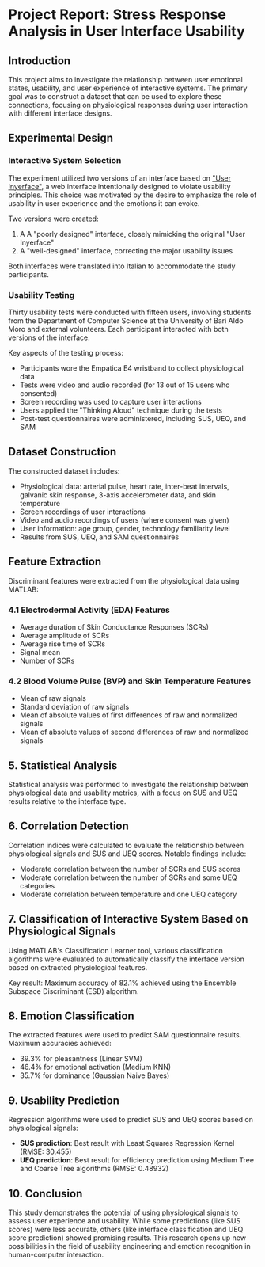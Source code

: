 # Project Report: Stress Response Analysis in User Interface Usability

## Introduction

This project aims to investigate the relationship between user emotional states, usability, and user experience of interactive systems. The primary goal was to construct a dataset that can be used to explore these connections, focusing on physiological responses during user interaction with different interface designs.

## Experimental Design

### Interactive System Selection

The experiment utilized two versions of an interface based on ["User Inyerface"](https://userinyerface.com/), a web interface intentionally designed to violate usability principles. This choice was motivated by the desire to emphasize the role of usability in user experience and the emotions it can evoke.

Two versions were created:
1. A A "poorly designed" interface, closely mimicking the original "User Inyerface"
2. A "well-designed" interface, correcting the major usability issues

Both interfaces were translated into Italian to accommodate the study participants.

### Usability Testing

Thirty usability tests were conducted with fifteen users, involving students from the Department of Computer Science at the University of Bari Aldo Moro and external volunteers. Each participant interacted with both versions of the interface.

Key aspects of the testing process:

- Participants wore the Empatica E4 wristband to collect physiological data
- Tests were video and audio recorded (for 13 out of 15 users who consented)
- Screen recording was used to capture user interactions
- Users applied the "Thinking Aloud" technique during the tests
- Post-test questionnaires were administered, including SUS, UEQ, and SAM

## Dataset Construction

The constructed dataset includes:

- Physiological data: arterial pulse, heart rate, inter-beat intervals, galvanic skin response, 3-axis accelerometer data, and skin temperature
- Screen recordings of user interactions
- Video and audio recordings of users (where consent was given)
- User information: age group, gender, technology familiarity level
- Results from SUS, UEQ, and SAM questionnaires

## Feature Extraction

Discriminant features were extracted from the physiological data using MATLAB:

### 4.1 Electrodermal Activity (EDA) Features
- Average duration of Skin Conductance Responses (SCRs)
- Average amplitude of SCRs
- Average rise time of SCRs
- Signal mean
- Number of SCRs

### 4.2 Blood Volume Pulse (BVP) and Skin Temperature Features
- Mean of raw signals
- Standard deviation of raw signals
- Mean of absolute values of first differences of raw and normalized signals
- Mean of absolute values of second differences of raw and normalized signals

## 5. Statistical Analysis
Statistical analysis was performed to investigate the relationship between physiological data and usability metrics, with a focus on SUS and UEQ results relative to the interface type.

## 6. Correlation Detection
Correlation indices were calculated to evaluate the relationship between physiological signals and SUS and UEQ scores. Notable findings include:
- Moderate correlation between the number of SCRs and SUS scores
- Moderate correlation between the number of SCRs and some UEQ categories
- Moderate correlation between temperature and one UEQ category

## 7. Classification of Interactive System Based on Physiological Signals
Using MATLAB's Classification Learner tool, various classification algorithms were evaluated to automatically classify the interface version based on extracted physiological features.

Key result: Maximum accuracy of 82.1% achieved using the Ensemble Subspace Discriminant (ESD) algorithm.

## 8. Emotion Classification
The extracted features were used to predict SAM questionnaire results. Maximum accuracies achieved:
- 39.3% for pleasantness (Linear SVM)
- 46.4% for emotional activation (Medium KNN)
- 35.7% for dominance (Gaussian Naive Bayes)

## 9. Usability Prediction
Regression algorithms were used to predict SUS and UEQ scores based on physiological signals:

- **SUS prediction**: Best result with Least Squares Regression Kernel (RMSE: 30.455)
- **UEQ prediction**: Best result for efficiency prediction using Medium Tree and Coarse Tree algorithms (RMSE: 0.48932)

## 10. Conclusion
This study demonstrates the potential of using physiological signals to assess user experience and usability. While some predictions (like SUS scores) were less accurate, others (like interface classification and UEQ score prediction) showed promising results. This research opens up new possibilities in the field of usability engineering and emotion recognition in human-computer interaction.